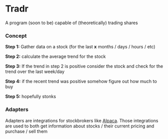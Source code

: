 # Tradr

A program (soon to be) capable of (theoretically) trading shares

### Concept

**Step 1:** Gather data on a stock (for the last **x** months / days / hours / etc)

**Step 2:** calculate the average trend for the stock

**Step 3:** If the trend in step 2 is positive consider the stock and check for the trend over the last week/day

**Step 4:** if the recent trend was positive somehow figure out how much to buy

**Step 5:** hopefully stonks

### Adapters

Adapters are integrations for stockbrokers like [Alpaca]("https://alpaca.markets/").
Those integrations are used to both get information about stocks / their current pricing and purchase / sell them


